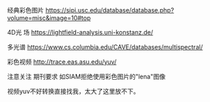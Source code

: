 经典彩色图片
https://sipi.usc.edu/database/database.php?volume=misc&image=10#top


4D光 场
https://lightfield-analysis.uni-konstanz.de/


多光谱
https://www.cs.columbia.edu/CAVE/databases/multispectral/


彩色视频
http://trace.eas.asu.edu/yuv/

注意关注 期刊要求
如SIAM拒绝使用彩色图片的"lena"图像


视频yuv不好转换直接找我，太大了这里放不下。
